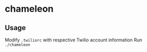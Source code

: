 # chameleon

## Usage
Modify `.twiliorc` with respective Twilio account information
Run `./chameleon`
